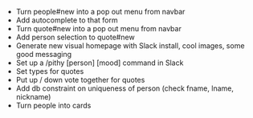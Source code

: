 * Turn people#new into a pop out menu from navbar
* Add autocomplete to that form
* Turn quote#new into a pop out menu from navbar
* Add person selection to quote#new
* Generate new visual homepage with Slack install, cool images, some good messaging
* Set up a /pithy [person] [mood] command in Slack
* Set types for quotes
* Put up / down vote together for quotes
* Add db constraint on uniqueness of person (check fname, lname, nickname)
* Turn people into cards
